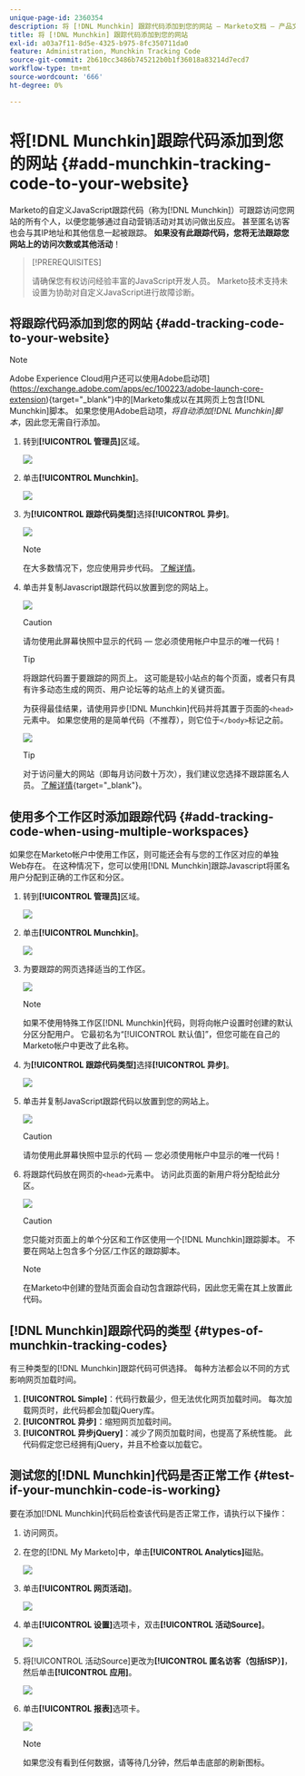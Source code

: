 ```yaml
---
unique-page-id: 2360354
description: 将 [!DNL Munchkin] 跟踪代码添加到您的网站 — Marketo文档 — 产品文档
title: 将 [!DNL Munchkin] 跟踪代码添加到您的网站
exl-id: a03a7f11-8d5e-4325-b975-8fc350711da0
feature: Administration, Munchkin Tracking Code
source-git-commit: 2b610cc3486b745212b0b1f36018a83214d7ecd7
workflow-type: tm+mt
source-wordcount: '666'
ht-degree: 0%

---
```


# 将[!DNL Munchkin]跟踪代码添加到您的网站 {#add-munchkin-tracking-code-to-your-website}

Marketo的自定义JavaScript跟踪代码（称为[!DNL Munchkin]）可跟踪访问您网站的所有个人，以便您能够通过自动营销活动对其访问做出反应。 甚至匿名访客也会与其IP地址和其他信息一起被跟踪。 **如果没有此跟踪代码，您将无法跟踪您网站上的访问次数或其他活动**！

>[!PREREQUISITES]
>
>请确保您有权访问经验丰富的JavaScript开发人员。 Marketo技术支持未设置为协助对自定义JavaScript进行故障诊断。

## 将跟踪代码添加到您的网站 {#add-tracking-code-to-your-website}

>[!NOTE]
>
>Adobe Experience Cloud用户还可以使用Adobe启动项](https://exchange.adobe.com/apps/ec/100223/adobe-launch-core-extension){target="_blank"}中的[Marketo集成以在其网页上包含[!DNL Munchkin]脚本。 如果您使用Adobe启动项，_将自动添加[!DNL Munchkin]脚本_，因此您无需自行添加。

1. 转到&#x200B;**[!UICONTROL 管理员]**&#x200B;区域。

   ![](assets/add-munchkin-tracking-code-to-your-website-1.png)

1. 单击&#x200B;**[!UICONTROL Munchkin]**。

   ![](assets/add-munchkin-tracking-code-to-your-website-2.png)

1. 为&#x200B;**[!UICONTROL 跟踪代码类型]**&#x200B;选择&#x200B;**[!UICONTROL 异步]**。

   ![](assets/add-munchkin-tracking-code-to-your-website-3.png)

   >[!NOTE]
   >
   >在大多数情况下，您应使用异步代码。 [了解详情](#types-of-munchkin-tracking-codes)。

1. 单击并复制Javascript跟踪代码以放置到您的网站上。

   ![](assets/add-munchkin-tracking-code-to-your-website-4.png)

   >[!CAUTION]
   >
   >请勿使用此屏幕快照中显示的代码 — 您必须使用帐户中显示的唯一代码！

   >[!TIP]
   >
   >将跟踪代码置于要跟踪的网页上。 这可能是较小站点的每个页面，或者只有具有许多动态生成的网页、用户论坛等的站点上的关键页面。

   为获得最佳结果，请使用异步[!DNL Munchkin]代码并将其置于页面的`<head>`元素中。 如果您使用的是简单代码（不推荐），则它位于`</body>`标记之前。

   ![](assets/add-munchkin-tracking-code-to-your-website-5.png)

   >[!TIP]
   >
   >对于访问量大的网站（即每月访问数十万次），我们建议您选择不跟踪匿名人员。 [了解详情](https://experienceleague.adobe.com/en/docs/marketo-developer/marketo/javascriptapi/lead-tracking/){target="_blank"}。

## 使用多个工作区时添加跟踪代码 {#add-tracking-code-when-using-multiple-workspaces}

如果您在Marketo帐户中使用工作区，则可能还会有与您的工作区对应的单独Web存在。 在这种情况下，您可以使用[!DNL Munchkin]跟踪Javascript将匿名用户分配到正确的工作区和分区。

1. 转到&#x200B;**[!UICONTROL 管理员]**&#x200B;区域。

   ![](assets/add-munchkin-tracking-code-to-your-website-6.png)

1. 单击&#x200B;**[!UICONTROL Munchkin]**。

   ![](assets/add-munchkin-tracking-code-to-your-website-7.png)

1. 为要跟踪的网页选择适当的工作区。

   ![](assets/add-munchkin-tracking-code-to-your-website-8.png)

   >[!NOTE]
   >
   >如果不使用特殊工作区[!DNL Munchkin]代码，则将向帐户设置时创建的默认分区分配用户。 它最初名为“[!UICONTROL 默认值]”，但您可能在自己的Marketo帐户中更改了此名称。

1. 为&#x200B;**[!UICONTROL 跟踪代码类型]**&#x200B;选择&#x200B;**[!UICONTROL 异步]**。

   ![](assets/add-munchkin-tracking-code-to-your-website-9.png)

1. 单击并复制JavaScript跟踪代码以放置到您的网站上。

   ![](assets/add-munchkin-tracking-code-to-your-website-10.png)

   >[!CAUTION]
   >
   >请勿使用此屏幕快照中显示的代码 — 您必须使用帐户中显示的唯一代码！

1. 将跟踪代码放在网页的`<head>`元素中。 访问此页面的新用户将分配给此分区。

   ![](assets/add-munchkin-tracking-code-to-your-website-11.png)

   >[!CAUTION]
   >
   >您只能对页面上的单个分区和工作区使用一个[!DNL Munchkin]跟踪脚本。 不要在网站上包含多个分区/工作区的跟踪脚本。

   >[!NOTE]
   >
   >在Marketo中创建的登陆页面会自动包含跟踪代码，因此您无需在其上放置此代码。

## [!DNL Munchkin]跟踪代码的类型 {#types-of-munchkin-tracking-codes}

有三种类型的[!DNL Munchkin]跟踪代码可供选择。 每种方法都会以不同的方式影响网页加载时间。

1. **[!UICONTROL Simple]**：代码行数最少，但无法优化网页加载时间。 每次加载网页时，此代码都会加载jQuery库。
1. **[!UICONTROL 异步]**：缩短网页加载时间。
1. **[!UICONTROL 异步jQuery]**：减少了网页加载时间，也提高了系统性能。 此代码假定您已经拥有jQuery，并且不检查以加载它。

## 测试您的[!DNL Munchkin]代码是否正常工作 {#test-if-your-munchkin-code-is-working}

要在添加[!DNL Munchkin]代码后检查该代码是否正常工作，请执行以下操作：

1. 访问网页。

1. 在您的[!DNL My Marketo]中，单击&#x200B;**[!UICONTROL Analytics]**&#x200B;磁贴。

   ![](assets/add-munchkin-tracking-code-to-your-website-12.png)

1. 单击&#x200B;**[!UICONTROL 网页活动]**。

   ![](assets/add-munchkin-tracking-code-to-your-website-13.png)

1. 单击&#x200B;**[!UICONTROL 设置]**&#x200B;选项卡，双击&#x200B;**[!UICONTROL 活动Source]**。

   ![](assets/add-munchkin-tracking-code-to-your-website-14.png)

1. 将[!UICONTROL 活动Source]更改为&#x200B;**[!UICONTROL 匿名访客（包括ISP）]**，然后单击&#x200B;**[!UICONTROL 应用]**。

   ![](assets/add-munchkin-tracking-code-to-your-website-15.png)

1. 单击&#x200B;**[!UICONTROL 报表]**&#x200B;选项卡。

   ![](assets/add-munchkin-tracking-code-to-your-website-16.png)

   >[!NOTE]
   >
   >如果您没有看到任何数据，请等待几分钟，然后单击底部的刷新图标。
